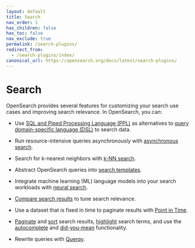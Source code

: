 ```yaml
---
layout: default
title: Search
nav_order: 1
has_children: false
has_toc: false
nav_exclude: true
permalink: /search-plugins/
redirect_from:
  - /search-plugins/index/
canonical_url: https://opensearch.org/docs/latest/search-plugins/
---
```


# Search

OpenSearch provides several features for customizing your search use cases and improving search relevance. In OpenSearch, you can:

- Use [SQL and Piped Processing Language (PPL)]({{site.url}}{{site.baseurl}}/search-plugins/sql/index/) as alternatives to [query domain-specific language (DSL)]({{site.url}}{{site.baseurl}}/query-dsl/) to search data.

- Run resource-intensive queries asynchronously with [asynchronous search]({{site.url}}{{site.baseurl}}/search-plugins/async/).

- Search for k-nearest neighbors with [k-NN search]({{site.url}}{{site.baseurl}}/search-plugins/knn/).

- Abstract OpenSearch queries into [search templates]({{site.url}}{{site.baseurl}}/search-plugins/search-template/).

- Integrate machine learning (ML) language models into your search workloads with [neural search]({{site.url}}{{site.baseurl}}/search-plugins/neural-search/).

- [Compare search results]({{site.url}}{{site.baseurl}}/search-plugins/search-relevance/) to tune search relevance.

- Use a dataset that is fixed in time to paginate results with [Point in Time]({{site.url}}{{site.baseurl}}/search-plugins/point-in-time/).

- [Paginate]({{site.url}}{{site.baseurl}}/search-plugins/searching-data/paginate/) and [sort]({{site.url}}{{site.baseurl}}/search-plugins/searching-data/sort/) search results, [highlight]({{site.url}}{{site.baseurl}}/search-plugins/searching-data/highlight/) search terms, and use the [autocomplete]({{site.url}}{{site.baseurl}}/search-plugins/searching-data/autocomplete/) and [did-you-mean]({{site.url}}{{site.baseurl}}/search-plugins/searching-data/did-you-mean/) functionality.

- Rewrite queries with [Querqy]({{site.url}}{{site.baseurl}}/search-plugins/querqy/).
